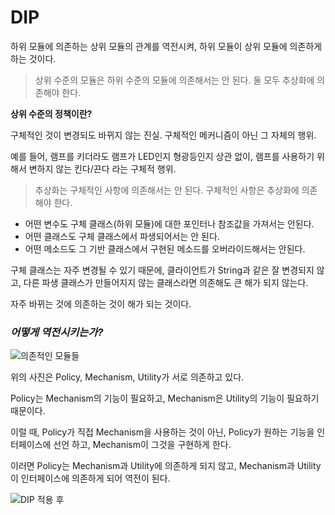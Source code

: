# DIP

하위 모듈에 의존하는 상위 모듈의 관계를 역전시켜,
하위 모듈이 상위 모듈에 의존하게 하는 것이다.

> 상위 수준의 모듈은 하위 수준의 모듈에 의존해서는 안 된다. 둘 모두 추상화에 의존해야 한다.


**상위 수준의 정책이란?**

구체적인 것이 변경되도 바뀌지 않는 진실. 구체적인 메커니즘이 아닌 그 자체의 행위. 

예를 들어, 램프를 키더라도 램프가 LED인지 형광등인지 상관 없이,  램프를 사용하기 위해서 변하지 않는 킨다/끈다 라는 구체적 행위. 




> 추상화는 구체적인 사항에 의존해서는 안 된다. 구체적인 사항은 추상화에 의존해야 한다.
* 어떤 변수도 구체 클래스(하위 모듈)에 대한 포인터나 참조값을 가져서는 안된다.
* 어떤 클래스도 구체 클래스에서 파생되어서는 안 된다.
* 어떤 메소드도 그 기반 클래스에서 구현된 메소드를 오버라이드해서는 안된다.

구체 클래스는 자주 변경될 수 있기 때문에, 클라이언트가
String과 같은 잘 변경되지 않고, 다른 파생 클래스가 만들어지지 않는 클래스라면 의존해도 큰 해가 되지 않는다.

자주 바뀌는 것에 의존하는 것이 해가 되는 것이다.



### *어떻게 역전시키는가?*
![의존적인 모듈들](https://upload.wikimedia.org/wikipedia/commons/4/42/Traditional_Layers_Pattern.png)

위의 사진은 Policy, Mechanism, Utility가 서로 의존하고 있다.


Policy는 Mechanism의 기능이 필요하고, Mechanism은 Utility의 기능이 필요하기 때문이다.


이럴 때, Policy가 직접 Mechanism을 사용하는 것이 아닌, Policy가 원하는 기능을 인터페이스에 선언 하고, Mechanism이 그것을 구현하게 한다.

 이러면 Policy는 Mechanism과 Utility에 의존하게 되지 않고,
 Mechanism과 Utility이 인터페이스에 의존하게 되어 역전이 된다.


![DIP 적용 후](https://upload.wikimedia.org/wikipedia/commons/8/8d/DIPLayersPattern.png)